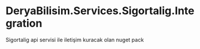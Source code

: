 # DeryaBilisim.Services.Sigortalig.Integration
Sigortalig api servisi ile iletişim kuracak olan nuget pack
